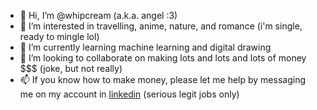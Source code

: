 - 👋 Hi, I’m @whipcream (a.k.a. angel :3)
- 👀 I’m interested in travelling, anime, nature, and romance (i'm single, ready to mingle lol)
- 🌱 I’m currently learning machine learning and digital drawing
- 💞️ I’m looking to collaborate on making lots and lots and lots of money $$$ (joke, but not really)
- 📫 If you know how to make money, please let me help by messaging me on my account in [linkedin](linkedin.com/in/angelalmuenda/) (serious legit jobs only)

<!---
whipcream/whipcream is a ✨ special ✨ repository because its `README.md` (this file) appears on your GitHub profile.
You can click the Preview link to take a look at your changes.
--->
